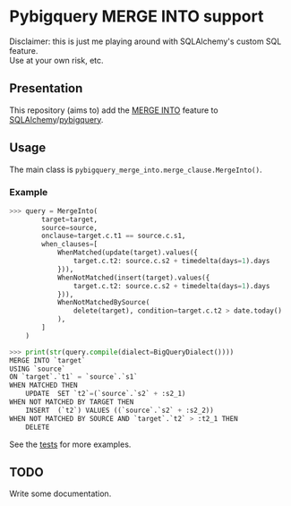 # Pybigquery MERGE INTO support

Disclaimer: this is just me playing around with SQLAlchemy's custom SQL feature.  
Use at your own risk, etc.

## Presentation

This repository (aims to) add the [MERGE INTO](https://cloud.google.com/bigquery/docs/reference/standard-sql/dml-syntax#merge_statement)
feature to [SQLAlchemy](https://www.sqlalchemy.org)/[pybigquery](https://github.com/googleapis/python-bigquery-sqlalchemy).

## Usage

The main class is `pybigquery_merge_into.merge_clause.MergeInto()`.

### Example

```python
>>> query = MergeInto(
        target=target,
        source=source,
        onclause=target.c.t1 == source.c.s1,
        when_clauses=[
            WhenMatched(update(target).values({
                target.c.t2: source.c.s2 + timedelta(days=1).days
            })),
            WhenNotMatched(insert(target).values({
                target.c.t2: source.c.s2 + timedelta(days=1).days
            })),
            WhenNotMatchedBySource(
                delete(target), condition=target.c.t2 > date.today()
            ),
        ]
    )

>>> print(str(query.compile(dialect=BigQueryDialect())))
MERGE INTO `target`
USING `source`
ON `target`.`t1` = `source`.`s1`
WHEN MATCHED THEN 
	UPDATE  SET `t2`=(`source`.`s2` + :s2_1)
WHEN NOT MATCHED BY TARGET THEN 
	INSERT  (`t2`) VALUES ((`source`.`s2` + :s2_2))
WHEN NOT MATCHED BY SOURCE AND `target`.`t2` > :t2_1 THEN 
	DELETE
```

See the [tests](tests/unit/test_sql_compiles.py#L89-L135) for more examples.
 
## TODO

Write some documentation.
